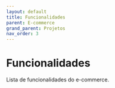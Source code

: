 ```yaml
---
layout: default
title: Funcionalidades
parent: E-commerce
grand_parent: Projetos
nav_order: 3
---
```


# Funcionalidades

Lista de funcionalidades do e-commerce.
